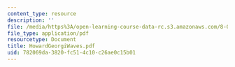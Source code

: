 ```yaml
---
content_type: resource
description: ''
file: /media/https%3A/open-learning-course-data-rc.s3.amazonaws.com/8-03sc-physics-iii-vibrations-and-waves-fall-2016/782069da3820fc514c10c26ae0c15b01_MIT8_03SCF16_Text_Ch2.pdf
file_type: application/pdf
resourcetype: Document
title: HowardGeorgiWaves.pdf
uid: 782069da-3820-fc51-4c10-c26ae0c15b01
---
```

